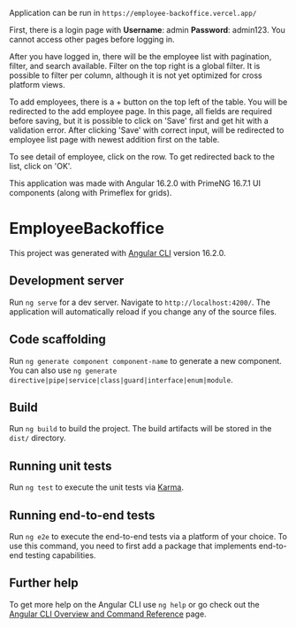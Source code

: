 Application can be run in `https://employee-backoffice.vercel.app/`

First, there is a login page with **Username**: admin **Password**: admin123. You cannot access other pages before logging in.

After you have logged in, there will be the employee list with pagination, filter, and search available. Filter on the top right is a global filter.
It is possible to filter per column, although it is not yet optimized for cross platform views.

To add employees, there is a + button on the top left of the table. You will be redirected to the add employee page. In this page,
all fields are required before saving, but it is possible to click on 'Save' first and get hit with a validation error. After clicking 'Save' with
correct input, will be redirected to employee list page with newest addition first on the table.

To see detail of employee, click on the row. To get redirected back to the list, click on 'OK'.

This application was made with Angular 16.2.0 with PrimeNG 16.7.1 UI components (along with Primeflex for grids).

# EmployeeBackoffice

This project was generated with [Angular CLI](https://github.com/angular/angular-cli) version 16.2.0.

## Development server

Run `ng serve` for a dev server. Navigate to `http://localhost:4200/`. The application will automatically reload if you change any of the source files.

## Code scaffolding

Run `ng generate component component-name` to generate a new component. You can also use `ng generate directive|pipe|service|class|guard|interface|enum|module`.

## Build

Run `ng build` to build the project. The build artifacts will be stored in the `dist/` directory.

## Running unit tests

Run `ng test` to execute the unit tests via [Karma](https://karma-runner.github.io).

## Running end-to-end tests

Run `ng e2e` to execute the end-to-end tests via a platform of your choice. To use this command, you need to first add a package that implements end-to-end testing capabilities.

## Further help

To get more help on the Angular CLI use `ng help` or go check out the [Angular CLI Overview and Command Reference](https://angular.io/cli) page.
